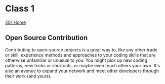 # Class 1

[401 Home](../home401.md)

## Open Source Contribution

Contributing to open-source projects is a great way to, like any other trade or skill, experience methods and approaches to your coding skills that are  otherwise unfamiliar or unusual to you. You might pick up new coding patterns, new tricks or shortcuts, or maybe even teach others your own. It's also an avenue to expand your network and meet other developers through their work (and yours).